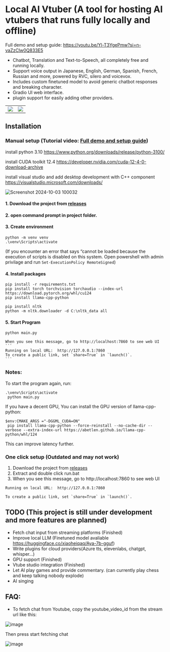 # Local AI Vtuber (A tool for hosting AI vtubers that runs fully locally and offline)

Full demo and setup guide: https://youtu.be/Yl-T3YgePmw?si=n-vaZzClw0Q833E5

- Chatbot, Translation and Text-to-Speech, all completely free and running locally.
- Support voice output in Japanese, English, German, Spanish, French, Russian and more, powered by RVC, silero and voicevox.
- Includes custom finetuned model to avoid generic chatbot responses and breaking character.
- Gradio UI web interface.
- plugin support for easily adding other providers.



<table>
  <tr>
    <td><img src="https://github.com/0Xiaohei0/VtuberChess/assets/24196833/6433bc1f-cdec-423f-b190-b7330497d28e" /></td>
    <td><img src="https://github.com/0Xiaohei0/VtuberChess/assets/24196833/5521eff5-4b36-4b13-9961-f4d7af8daded" /></td>
  </tr>
</table>


## Installation
### Manual setup (Tutorial video: [Full demo and setup guide](https://youtu.be/Yl-T3YgePmw?si=n-vaZzClw0Q833E5))
install python 3.10
https://www.python.org/downloads/release/python-3100/

install CUDA toolkit 12.4
https://developer.nvidia.com/cuda-12-4-0-download-archive

install visual studio and add desktop development with C++ component
https://visualstudio.microsoft.com/downloads/

![Screenshot 2024-10-03 100032](https://github.com/user-attachments/assets/11e56864-00ab-4c2d-931a-d9cc9422b52b)


#### 1. Download the project from [releases](https://github.com/0Xiaohei0/LocalAIVtuber/releases)
#### 2. open command prompt in project folder.
  
#### 3. Create environment
  ```
  python -m venv venv
  .\venv\Scripts\activate
  ```
  (If you encounter an error that says “cannot be loaded because the execution of scripts is disabled on this system. Open powershell with admin privilage and run ```Set-ExecutionPolicy RemoteSigned```)
  
#### 4. Install packages
  ```
  pip install -r requirements.txt
  pip install torch torchvision torchaudio --index-url https://download.pytorch.org/whl/cu124
  pip install llama-cpp-python

  pip install nltk
  python -m nltk.downloader -d C:\nltk_data all
  ```

#### 5. Start Program
   ```
   python main.py
   ```
    When you see this message, go to http://localhost:7860 to see web UI 
    ```
    Running on local URL:  http://127.0.0.1:7860
    To create a public link, set `share=True` in `launch()`.
    ```

### Notes: 

To start the program again, run:
  ```
  .\venv\Scripts\activate
   python main.py
   ```

If you have a decent GPU, You can install the GPU version of llama-cpp-python:
```
$env:CMAKE_ARGS ="-DGGML_CUDA=ON"
 pip install llama-cpp-python --force-reinstall --no-cache-dir --verbose --extra-index-url https://abetlen.github.io/llama-cpp-python/whl/124
```
This can improve latency further.

### One click setup (Outdated and may not work)
1. Download the project from [releases](https://github.com/0Xiaohei0/LocalAIVtuber/releases)
2. Extract and double click run.bat
3. When you see this message, go to http://localhost:7860 to see web UI 
```
Running on local URL:  http://127.0.0.1:7860

To create a public link, set `share=True` in `launch()`.
```

## TODO (This project is still under development and more features are planned)
- Fetch chat input from streaming platforms (Finished)
- Improve local LLM (Finetuned model avaliable https://huggingface.co/xiaoheiqaq/Aya-7b-gguf)
- Write plugins for cloud providers(Azure tts, elevenlabs, chatgpt, whisper...)
- GPU support (Finished)
- Vtube studio integration (Finished)
- Let AI play games and provide commentary. (can currently play chess and keep talking nobody explode)
- AI singing



## FAQ:
- To fetch chat from Youtube, copy the youtube_video_id from the stream url like this:
  
 ![image](https://github.com/0Xiaohei0/LocalAIVtuber/assets/24196833/942b9811-46bc-40f9-a7df-7938d0070513)

Then press start fetching chat

![image](https://github.com/0Xiaohei0/LocalAIVtuber/assets/24196833/96b8a971-00e8-4930-a9b4-897b3ddf27bf)



